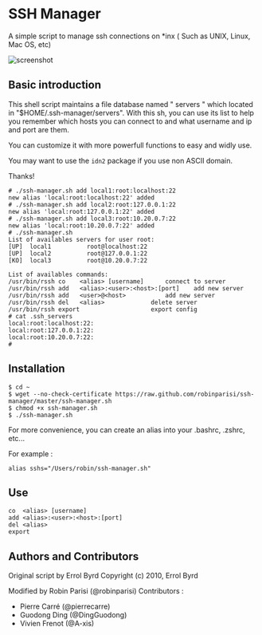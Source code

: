 # SSH Manager


A simple script to manage ssh connections on *inx ( Such as UNIX, Linux, Mac OS, etc)

![screenshot](https://github.com/robinparisi/ssh-manager/raw/master/screenshot.png)

## Basic introduction

This shell script maintains a file database named " servers " which located in "$HOME/.ssh-manager/servers".
With this sh, you can use its list to help you remember which hosts you can connect to and what username 
and ip and port are them.

You can customize it with more powerfull functions to easy and widly use.

You may want to use the ` idn2 ` package if you use non ASCII domain.

Thanks!

```shell
# ./ssh-manager.sh add local1:root:localhost:22
new alias 'local:root:localhost:22' added
# ./ssh-manager.sh add local2:root:127.0.0.1:22
new alias 'local:root:127.0.0.1:22' added
# ./ssh-manager.sh add local3:root:10.20.0.7:22
new alias 'local:root:10.20.0.7:22' added
# ./ssh-manager.sh
List of availables servers for user root:
[UP]  local1          root@localhost:22
[UP]  local2          root@127.0.0.1:22
[KO]  local3          root@10.20.0.7:22

List of availables commands:
/usr/bin/rssh co	<alias> [username]		connect to server
/usr/bin/rssh add	<alias>:<user>:<host>:[port]	add new server
/usr/bin/rssh add	<user>@<host>			add new server
/usr/bin/rssh del	<alias>				delete server
/usr/bin/rssh export					export config
# cat .ssh_servers 
local:root:localhost:22:
local:root:127.0.0.1:22:
local:root:10.20.0.7:22:
#
```
## Installation
```shell
$ cd ~
$ wget --no-check-certificate https://raw.github.com/robinparisi/ssh-manager/master/ssh-manager.sh
$ chmod +x ssh-manager.sh
$ ./ssh-manager.sh
```
For more convenience, you can create an alias into your .bashrc, .zshrc, etc...

For example :
```shell
alias sshs="/Users/robin/ssh-manager.sh"
```

## Use
```
co  <alias> [username]
add <alias>:<user>:<host>:[port]
del <alias>
export
```
## Authors and Contributors

Original script by Errol Byrd
Copyright (c) 2010, Errol Byrd 

Modified by Robin Parisi (@robinparisi)
Contributors :
* Pierre Carré (@pierrecarre)
* Guodong Ding (@DingGuodong)
* Vivien Frenot (@A-xis)